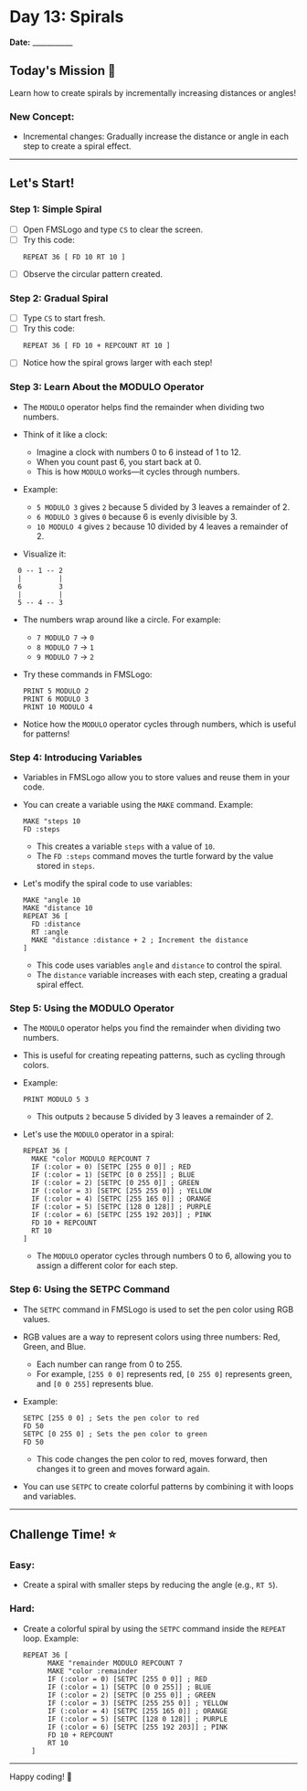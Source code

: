 # Day 13: Spirals

**Date:** ___________

## Today's Mission 🚀
Learn how to create spirals by incrementally increasing distances or angles!

### New Concept:
- Incremental changes: Gradually increase the distance or angle in each step to create a spiral effect.

---

## Let's Start!

### Step 1: Simple Spiral
- [ ] Open FMSLogo and type `CS` to clear the screen.
- [ ] Try this code:
  ```
  REPEAT 36 [ FD 10 RT 10 ]
  ```
- [ ] Observe the circular pattern created.

### Step 2: Gradual Spiral
- [ ] Type `CS` to start fresh.
- [ ] Try this code:
  ```
  REPEAT 36 [ FD 10 + REPCOUNT RT 10 ]
  ```
- [ ] Notice how the spiral grows larger with each step!

### Step 3: Learn About the MODULO Operator
- The `MODULO` operator helps find the remainder when dividing two numbers.
- Think of it like a clock:
  - Imagine a clock with numbers 0 to 6 instead of 1 to 12.
  - When you count past 6, you start back at 0.
  - This is how `MODULO` works—it cycles through numbers.

- Example:
  - `5 MODULO 3` gives `2` because 5 divided by 3 leaves a remainder of 2.
  - `6 MODULO 3` gives `0` because 6 is evenly divisible by 3.
  - `10 MODULO 4` gives `2` because 10 divided by 4 leaves a remainder of 2.

- Visualize it:
```
  0 -- 1 -- 2
  |         |
  6         3
  |         |
  5 -- 4 -- 3
```
  - The numbers wrap around like a circle. For example:
    - `7 MODULO 7` → `0`
    - `8 MODULO 7` → `1`
    - `9 MODULO 7` → `2`

- Try these commands in FMSLogo:
  ```
  PRINT 5 MODULO 2
  PRINT 6 MODULO 3
  PRINT 10 MODULO 4
  ```
- Notice how the `MODULO` operator cycles through numbers, which is useful for patterns!

### Step 4: Introducing Variables
- Variables in FMSLogo allow you to store values and reuse them in your code.
- You can create a variable using the `MAKE` command.
  Example:
  ```
  MAKE "steps 10
  FD :steps
  ```
  - This creates a variable `steps` with a value of `10`.
  - The `FD :steps` command moves the turtle forward by the value stored in `steps`.

- Let's modify the spiral code to use variables:
  ```
  MAKE "angle 10
  MAKE "distance 10
  REPEAT 36 [
    FD :distance
    RT :angle
    MAKE "distance :distance + 2 ; Increment the distance
  ]
  ```
  - This code uses variables `angle` and `distance` to control the spiral.
  - The `distance` variable increases with each step, creating a gradual spiral effect.

### Step 5: Using the MODULO Operator
- The `MODULO` operator helps you find the remainder when dividing two numbers.
- This is useful for creating repeating patterns, such as cycling through colors.

- Example:
  ```
  PRINT MODULO 5 3
  ```
  - This outputs `2` because 5 divided by 3 leaves a remainder of 2.

- Let's use the `MODULO` operator in a spiral:
  ```
  REPEAT 36 [
    MAKE "color MODULO REPCOUNT 7
    IF (:color = 0) [SETPC [255 0 0]] ; RED
    IF (:color = 1) [SETPC [0 0 255]] ; BLUE
    IF (:color = 2) [SETPC [0 255 0]] ; GREEN
    IF (:color = 3) [SETPC [255 255 0]] ; YELLOW
    IF (:color = 4) [SETPC [255 165 0]] ; ORANGE
    IF (:color = 5) [SETPC [128 0 128]] ; PURPLE
    IF (:color = 6) [SETPC [255 192 203]] ; PINK
    FD 10 + REPCOUNT
    RT 10
  ]
  ```
  - The `MODULO` operator cycles through numbers 0 to 6, allowing you to assign a different color for each step.

### Step 6: Using the SETPC Command
- The `SETPC` command in FMSLogo is used to set the pen color using RGB values.
- RGB values are a way to represent colors using three numbers: Red, Green, and Blue.
  - Each number can range from 0 to 255.
  - For example, `[255 0 0]` represents red, `[0 255 0]` represents green, and `[0 0 255]` represents blue.

- Example:
  ```
  SETPC [255 0 0] ; Sets the pen color to red
  FD 50
  SETPC [0 255 0] ; Sets the pen color to green
  FD 50
  ```
  - This code changes the pen color to red, moves forward, then changes it to green and moves forward again.

- You can use `SETPC` to create colorful patterns by combining it with loops and variables.

---

## Challenge Time! ⭐

### Easy:
- Create a spiral with smaller steps by reducing the angle (e.g., `RT 5`).

### Hard:
- Create a colorful spiral by using the `SETPC` command inside the `REPEAT` loop.
  Example:
  ```
  REPEAT 36 [
        MAKE "remainder MODULO REPCOUNT 7
        MAKE "color :remainder
        IF (:color = 0) [SETPC [255 0 0]] ; RED
        IF (:color = 1) [SETPC [0 0 255]] ; BLUE
        IF (:color = 2) [SETPC [0 255 0]] ; GREEN
        IF (:color = 3) [SETPC [255 255 0]] ; YELLOW
        IF (:color = 4) [SETPC [255 165 0]] ; ORANGE
        IF (:color = 5) [SETPC [128 0 128]] ; PURPLE
        IF (:color = 6) [SETPC [255 192 203]] ; PINK
        FD 10 + REPCOUNT
        RT 10
    ]
  ```

---

Happy coding! 🎨
